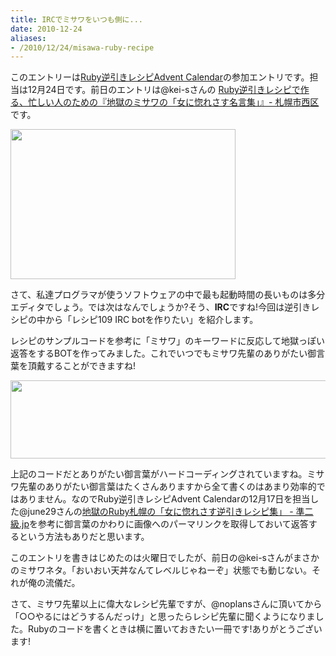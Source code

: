 ```yaml
---
title: IRCでミサワをいつも側に...
date: 2010-12-24
aliases:
- /2010/12/24/misawa-ruby-recipe
---
```

このエントリーは<a href="http://atnd.org/events/10901">Ruby逆引きレシピAdvent Calendar</a>の参加エントリです。担当は12月24日です。前日のエントリは@kei-sさんの <a href="http://d.hatena.ne.jp/kei-s/20101223/1293084650">Ruby逆引きレシピで作る、忙しい人のための『地獄のミサワの「女に惚れさす名言集」』- 札幌市西区</a>です。

<a href="http://ukstudio.jp/wp-content/uploads/2010/12/FxCam_12931282608781.jpg"><img src="http://ukstudio.jp/wp-content/uploads/2010/12/FxCam_12931282608781.jpg" alt="" title="FxCam_1293128260878" width="360" height="240" class="alignnone size-full wp-image-783" /></a>


さて、私達プログラマが使うソフトウェアの中で最も起動時間の長いものは多分エディタでしょう。では次はなんでしょうか?そう、<strong>IRC</strong>ですね!今回は逆引きレシピの中から「レシピ109 IRC botを作りたい」を紹介します。

レシピのサンプルコードを参考に「ミサワ」のキーワードに反応して地獄っぽい返答をするBOTを作ってみました。これでいつでもミサワ先輩のありがたい御言葉を頂戴することができますね!

<script src="https://gist.github.com/753353.js?file=irc.rb"></script>
<a href="http://ukstudio.jp/wp-content/uploads/2010/12/screenshot3.png"><img src="http://ukstudio.jp/wp-content/uploads/2010/12/screenshot3.png" alt="" title="screenshot3" width="711" height="125" class="alignnone size-full wp-image-781" /></a>

上記のコードだとありがたい御言葉がハードコーディングされていますね。ミサワ先輩のありがたい御言葉はたくさんありますから全て書くのはあまり効率的ではありません。なのでRuby逆引きレシピAdvent Calendarの12月17日を担当した@june29さんの<a href="http://june29.jp/2010/12/17/glamorous-rubysappororecipe/">地獄のRuby札幌の「女に惚れさす逆引きレシピ集」 - 準二級.jp</a>を参考に御言葉のかわりに画像へのパーマリンクを取得しておいて返答するという方法もありだと思います。

このエントリを書きはじめたのは火曜日でしたが、前日の@kei-sさんがまさかのミサワネタ。「おいおい天丼なんてレベルじゃねーぞ」状態でも動じない。それが俺の流儀だ。

さて、ミサワ先輩以上に偉大なレシピ先輩ですが、@noplansさんに頂いてから「○○やるにはどうするんだっけ」と思ったらレシピ先輩に聞くようになりました。Rubyのコードを書くときは横に置いておきたい一冊です!ありがとうございます!